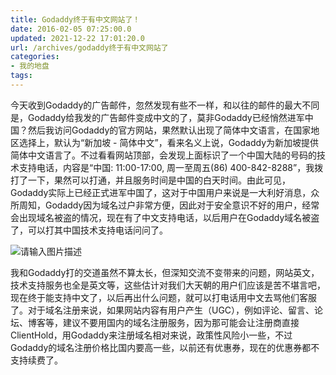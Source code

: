 ```yaml
---
title: Godaddy终于有中文网站了！
date: 2016-02-05 07:25:00.0
updated: 2021-12-22 17:01:20.0
url: /archives/godaddy终于有中文网站了
categories: 
- 我的地盘
tags: 
---
```


<p>今天收到Godaddy的广告邮件，忽然发现有些不一样，和以往的邮件的最大不同是，Godaddy给我发的广告邮件变成中文的了，莫非Godaddy已经悄然进军中国？然后我访问Godaddy的官方网站，果然默认出现了简体中文语言，在国家地区选择上，默认为“新加坡 - 简体中文”，看来名义上说，Godaddy为新加坡提供简体中文语言了。不过看看网站顶部，会发现上面标识了一个中国大陆的号码的技术支持电话，内容是“中国: 11:00-17:00, 周一至周五(86) 400-842-8288”，我拨打了一下，果然可以打通，并且服务时间是中国的白天时间。由此可见，Godaddy实际上已经正式进军中国了，这对于中国用户来说是一大利好消息，众所周知，Godaddy因为域名过户非常方便，因此对于安全意识不好的用户，经常会出现域名被盗的情况，现在有了中文支持电话，以后用户在Godaddy域名被盗了，可以打其中国技术支持电话问问了。</p><p><img src="https://cdn.uu126.cn/wp-content/uploads/2016/02/20160204231851.png" alt="请输入图片描述" title="请输入图片描述"> </p><p>我和Godaddy打的交道虽然不算太长，但深知交流不变带来的问题，网站英文，技术支持服务也全是英文等，这些估计对我们大天朝的用户们应该是苦不堪言吧，现在终于能支持中文了，以后再出什么问题，就可以打电话用中文去骂他们客服了。对于域名注册来说，如果网站内容有用户产生（UGC），例如评论、留言、论坛、博客等，建议不要用国内的域名注册服务，因为那可能会让注册商直接ClientHold，用Godaddy来注册域名相对来说，政策性风险小一些，不过Godaddy的域名注册价格比国内要高一些，以前还有优惠券，现在的优惠券都不支持续费了。</p>